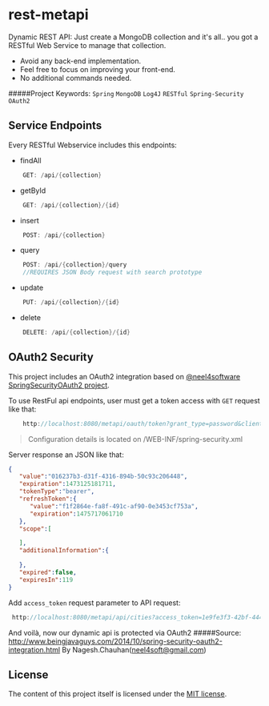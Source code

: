 # rest-metapi
Dynamic REST API:
Just create a MongoDB collection and it's all.. you got a RESTful Web Service to manage that collection.
+ Avoid any back-end implementation.
+ Feel free to focus on improving your front-end.
+ No additional commands needed.

#####Project Keywords: `Spring` `MongoDB` `Log4J` `RESTful` `Spring-Security` `OAuth2`

## Service Endpoints
Every RESTful Webservice includes this endpoints:

+ findAll
```java
    GET: /api/{collection}
```

+ getById
```java
    GET: /api/{collection}/{id}
```

+ insert
```java
    POST: /api/{collection}
```

+ query
```java
    POST: /api/{collection}/query
    //REQUIRES JSON Body request with search prototype
```

+ update
```java
    PUT: /api/{collection}/{id}
```

+ delete
```java
    DELETE: /api/{collection}/{id}
```
## OAuth2 Security
This project includes an OAuth2 integration based on [@neel4software](https://github.com/neel4software) [SpringSecurityOAuth2 project](https://github.com/neel4software/SpringSecurityOAuth2).

To use RestFul api endpoints, user must get a token access with `GET` request like that:

```java
    http://localhost:8080/metapi/oauth/token?grant_type=password&client_id=metapi&client_secret=metapi&username=johnsmith&password=oauth2@metapi
```
> Configuration details is located on /WEB-INF/spring-security.xml

Server response an JSON like that:

```json
{
   "value":"016237b3-d31f-4316-894b-50c93c206448",
   "expiration":1473125181711,
   "tokenType":"bearer",
   "refreshToken":{
      "value":"f1f2864e-fa8f-491c-af90-0e3453cf753a",
      "expiration":1475717061710
   },
   "scope":[

   ],
   "additionalInformation":{

   },
   "expired":false,
   "expiresIn":119
}
```

Add `access_token` request parameter to API request:

```java
 http://localhost:8080/metapi/api/cities?access_token=1e9fe3f3-42bf-444a-b68c-f29e4afbd309
```

And voil&#224;, now our dynamic api is protected via OAuth2
#####Source: http://www.beingjavaguys.com/2014/10/spring-security-oauth2-integration.html By Nagesh.Chauhan(neel4soft@gmail.com)

## License
The content of this project itself is licensed under the [MIT license](LICENSE.md).
